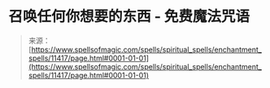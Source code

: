<!--yml

category: 未分类

date: 2024-06-12 18:48:35

-->

# 召唤任何你想要的东西 - 免费魔法咒语

> 来源：[https://www.spellsofmagic.com/spells/spiritual_spells/enchantment_spells/11417/page.html#0001-01-01](https://www.spellsofmagic.com/spells/spiritual_spells/enchantment_spells/11417/page.html#0001-01-01)

